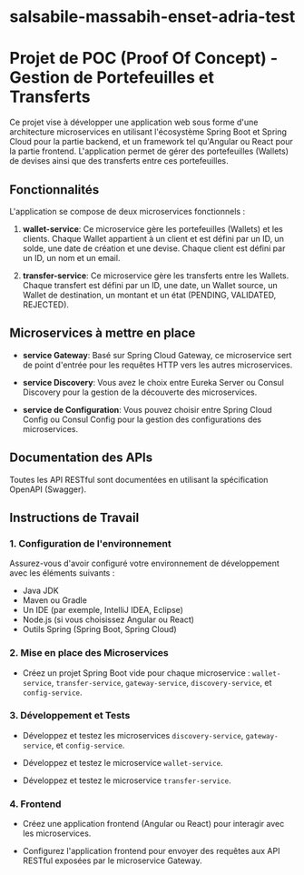 # salsabile-massabih-enset-adria-test
# Projet de POC (Proof Of Concept) - Gestion de Portefeuilles et Transferts

Ce projet vise à développer une application web sous forme d'une architecture microservices en utilisant l'écosystème Spring Boot et Spring Cloud pour la partie backend, et un framework tel qu'Angular ou React pour la partie frontend. L'application permet de gérer des portefeuilles (Wallets) de devises ainsi que des transferts entre ces portefeuilles.

## Fonctionnalités

L'application se compose de deux microservices fonctionnels :

1. **wallet-service**: Ce microservice gère les portefeuilles (Wallets) et les clients. Chaque Wallet appartient à un client et est défini par un ID, un solde, une date de création et une devise. Chaque client est défini par un ID, un nom et un email.

2. **transfer-service**: Ce microservice gère les transferts entre les Wallets. Chaque transfert est défini par un ID, une date, un Wallet source, un Wallet de destination, un montant et un état (PENDING, VALIDATED, REJECTED).

## Microservices à mettre en place

- **service Gateway**: Basé sur Spring Cloud Gateway, ce microservice sert de point d'entrée pour les requêtes HTTP vers les autres microservices.

- **service Discovery**: Vous avez le choix entre Eureka Server ou Consul Discovery pour la gestion de la découverte des microservices.

- **service de Configuration**: Vous pouvez choisir entre Spring Cloud Config ou Consul Config pour la gestion des configurations des microservices.

## Documentation des APIs

Toutes les API RESTful sont documentées en utilisant la spécification OpenAPI (Swagger).

## Instructions de Travail

### 1. Configuration de l'environnement

Assurez-vous d'avoir configuré votre environnement de développement avec les éléments suivants :
- Java JDK
- Maven ou Gradle
- Un IDE (par exemple, IntelliJ IDEA, Eclipse)
- Node.js (si vous choisissez Angular ou React)
- Outils Spring (Spring Boot, Spring Cloud)

### 2. Mise en place des Microservices

- Créez un projet Spring Boot vide pour chaque microservice : `wallet-service`, `transfer-service`, `gateway-service`, `discovery-service`, et `config-service`.

### 3. Développement et Tests

- Développez et testez les microservices `discovery-service`, `gateway-service`, et `config-service`.

- Développez et testez le microservice `wallet-service`.

- Développez et testez le microservice `transfer-service`.

### 4. Frontend

- Créez une application frontend (Angular ou React) pour interagir avec les microservices.

- Configurez l'application frontend pour envoyer des requêtes aux API RESTful exposées par le microservice Gateway.

